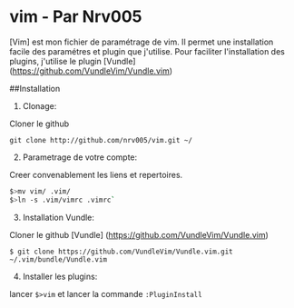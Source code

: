 # vim - Par Nrv005

[Vim] est mon fichier de paramétrage de vim. Il permet une installation facile des paramétres et plugin que j'utilise. Pour faciliter l'installation des plugins, j'utilise le plugin [Vundle] (https://github.com/VundleVim/Vundle.vim)

##Installation

1. Clonage:

Cloner le github

`git clone http://github.com/nrv005/vim.git ~/`


2. Parametrage de votre compte:

Creer convenablement les liens et repertoires.

```bash
$>mv vim/ .vim/
$>ln -s .vim/vimrc .vimrc`
```
3. Installation Vundle:

Cloner le github [Vundle] (https://github.com/VundleVim/Vundle.vim)

`$ git clone https://github.com/VundleVim/Vundle.vim.git ~/.vim/bundle/Vundle.vim`

4. Installer les plugins:

lancer `$>vim` et lancer la commande `:PluginInstall`
